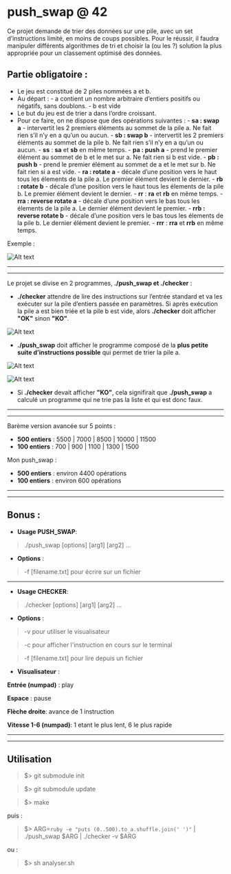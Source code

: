 # push_swap @ 42

Ce projet demande de trier des données sur une pile, avec un set d’instructions limité, en moins de coups possibles.
Pour le réussir, il faudra manipuler différents algorithmes de tri et choisir la (ou les ?) solution la plus appropriée pour un classement optimisé des données.

## Partie obligatoire :

* Le jeu est constitué de 2 piles nommées a et b.
* Au départ :
        - a contient un nombre arbitraire d’entiers positifs ou négatifs, sans doublons.
        - b est vide
* Le but du jeu est de trier a dans l’ordre croissant.
* Pour ce faire, on ne dispose que des opérations suivantes :
        - **sa : swap a** - intervertit les 2 premiers éléments au sommet de la pile a. Ne fait
          rien s’il n’y en a qu’un ou aucun.
        - **sb : swap b** - intervertit les 2 premiers éléments au sommet de la pile b. Ne fait
          rien s’il n’y en a qu’un ou aucun.
        - **ss** : **sa** et **sb** en même temps.
        - **pa : push a** - prend le premier élément au sommet de b et le met sur a. Ne fait
          rien si b est vide.
        - **pb : push b** - prend le premier élément au sommet de a et le met sur b. Ne fait
          rien si a est vide.
        - **ra : rotate a** - décale d’une position vers le haut tous les élements de la pile a.
          Le premier élément devient le dernier.
        - **rb : rotate b** - décale d’une position vers le haut tous les élements de la pile b.
          Le premier élément devient le dernier.
        - **rr** : **ra** et **rb** en même temps.
        - **rra : reverse rotate a** - décale d’une position vers le bas tous les élements de
          la pile a. Le dernier élément devient le premier.
        - **rrb : reverse rotate b** - décale d’une position vers le bas tous les élements de
          la pile b. Le dernier élément devient le premier.
        - **rrr** : **rra** et **rrb** en même temps.

Exemple :

![Alt text](https://image.ibb.co/b1gjMJ/example_ps.jpg)

---

---

Le projet se divise en 2 programmes, **./push_swap et ./checker** :

* **./checker** attendre de lire des instructions sur l’entrée standard et va les exécuter sur la pile d’entiers passée en paramètres. Si après exécution la pile a est bien triée et la pile b est vide, alors **./checker** doit afficher **"OK"** sinon **"KO"**.

![Alt text](https://image.ibb.co/k62Yyy/checker.png)

* **./push_swap**  doit afficher le programme composé de la **plus petite suite d’instructions possible** qui permet de trier la pile a.

![Alt text](https://image.ibb.co/cou7Qd/Untitled.png)

![Alt text](https://image.ibb.co/esbOWJ/Untitled.png)

* Si **./checker** devait afficher **"KO"**, cela signifirait que **./push_swap** a calculé un programme qui ne trie pas la liste et qui est donc faux.

---

---

Barème version avancée sur 5 points :

* **500 entiers** : 5500 | 7000 | 8500 | 10000 | 11500
* **100 entiers** : 700 | 900 | 1100 | 1300 | 1500

Mon push_swap :

* **500 entiers** : environ 4400 opérations
* **100 entiers** : environ 600 opérations

---

---

## Bonus :

* **Usage PUSH_SWAP**:
> ./push_swap [options] [arg1] [arg2] ...

* **Options** :
> -f [filename.txt] pour écrire sur un fichier

---

* **Usage CHECKER**:
> ./checker [options] [arg1] [arg2] ...

* **Options** :
> -v pour utiliser le visualisateur

> -c pour afficher l'instruction en cours sur le terminal

> -f [filename.txt] pour lire depuis un fichier

* **Visualisateur** :

**Entrée (numpad)** : play

**Espace** : pause

**Flèche droite**: avance de 1 instruction

**Vitesse 1-6 (numpad)**: 1 etant le plus lent, 6 le plus rapide

---

---

## Utilisation


> $> git submodule init

> $> git submodule update

> $> make

puis :

> $> ARG=`ruby -e "puts (0..500).to_a.shuffle.join(' ')"` | ./push_swap $ARG | ./checker -v $ARG

ou :

> $> sh analyser.sh